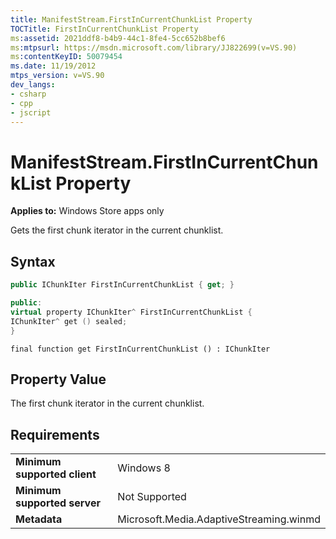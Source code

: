 ```yaml
---
title: ManifestStream.FirstInCurrentChunkList Property
TOCTitle: FirstInCurrentChunkList Property
ms:assetid: 2021ddf8-b4b9-44c1-8fe4-5cc652b8bef6
ms:mtpsurl: https://msdn.microsoft.com/library/JJ822699(v=VS.90)
ms:contentKeyID: 50079454
ms.date: 11/19/2012
mtps_version: v=VS.90
dev_langs:
- csharp
- cpp
- jscript
---
```


# ManifestStream.FirstInCurrentChunkList Property

**Applies to:** Windows Store apps only

Gets the first chunk iterator in the current chunklist.

## Syntax

```csharp
public IChunkIter FirstInCurrentChunkList { get; }
```

```cpp
public:
virtual property IChunkIter^ FirstInCurrentChunkList {
IChunkIter^ get () sealed;
}
```

```jscript
final function get FirstInCurrentChunkList () : IChunkIter
```

## Property Value

The first chunk iterator in the current chunklist.

## Requirements

|||
|--- |--- |
|**Minimum supported client**|Windows 8|
|**Minimum supported server**|Not Supported|
|**Metadata**|Microsoft.Media.AdaptiveStreaming.winmd|
